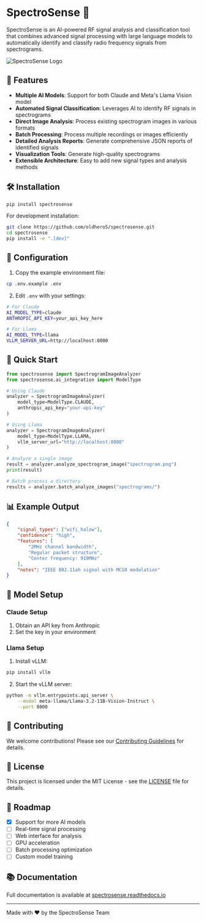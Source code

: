 # SpectroSense 📡

SpectroSense is an AI-powered RF signal analysis and classification tool that combines advanced signal processing with large language models to automatically identify and classify radio frequency signals from spectrograms.

![SpectroSense Logo](https://raw.githubusercontent.com/oldhero5/spectrosense/main/docs/images/logo.png)

## 🚀 Features

- **Multiple AI Models**: Support for both Claude and Meta's Llama Vision model
- **Automated Signal Classification**: Leverages AI to identify RF signals in spectrograms
- **Direct Image Analysis**: Process existing spectrogram images in various formats
- **Batch Processing**: Process multiple recordings or images efficiently
- **Detailed Analysis Reports**: Generate comprehensive JSON reports of identified signals
- **Visualization Tools**: Generate high-quality spectrograms
- **Extensible Architecture**: Easy to add new signal types and analysis methods

## 🛠️ Installation

```bash
pip install spectrosense
```

For development installation:
```bash
git clone https://github.com/oldhero5/spectrosense.git
cd spectrosense
pip install -e ".[dev]"
```

## 🔧 Configuration

1. Copy the example environment file:
```bash
cp .env.example .env
```

2. Edit `.env` with your settings:
```bash
# For Claude
AI_MODEL_TYPE=claude
ANTHROPIC_API_KEY=your_api_key_here

# For Llama
AI_MODEL_TYPE=llama
VLLM_SERVER_URL=http://localhost:8000
```

## 📖 Quick Start

```python
from spectrosense import SpectrogramImageAnalyzer
from spectrosense.ai_integration import ModelType

# Using Claude
analyzer = SpectrogramImageAnalyzer(
    model_type=ModelType.CLAUDE,
    anthropic_api_key="your-api-key"
)

# Using Llama
analyzer = SpectrogramImageAnalyzer(
    model_type=ModelType.LLAMA,
    vllm_server_url="http://localhost:8000"
)

# Analyze a single image
result = analyzer.analyze_spectrogram_image("spectrogram.png")
print(result)

# Batch process a directory
results = analyzer.batch_analyze_images("spectrograms/")
```

## 📊 Example Output

```json
{
    "signal_types": ["wifi_halow"],
    "confidence": "high",
    "features": [
        "2MHz channel bandwidth",
        "Regular packet structure",
        "Center frequency: 919MHz"
    ],
    "notes": "IEEE 802.11ah signal with MCS0 modulation"
}
```

## 🚀 Model Setup

### Claude Setup
1. Obtain an API key from Anthropic
2. Set the key in your environment

### Llama Setup
1. Install vLLM:
```bash
pip install vllm
```

2. Start the vLLM server:
```bash
python -m vllm.entrypoints.api_server \
    --model meta-llama/Llama-3.2-11B-Vision-Instruct \
    --port 8000
```

## 🤝 Contributing

We welcome contributions! Please see our [Contributing Guidelines](CONTRIBUTING.md) for details.

## 📝 License

This project is licensed under the MIT License - see the [LICENSE](LICENSE) file for details.

## 🎯 Roadmap

- [X] Support for more AI models
- [ ] Real-time signal processing
- [ ] Web interface for analysis
- [ ] GPU acceleration
- [ ] Batch processing optimization
- [ ] Custom model training

## 📚 Documentation

Full documentation is available at [spectrosense.readthedocs.io](https://spectrosense.readthedocs.io)

---
Made with ❤️ by the SpectroSense Team